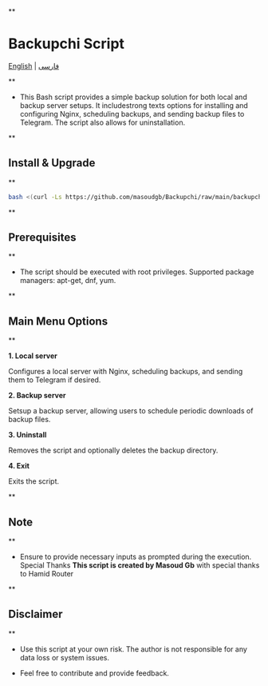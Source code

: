 **

# Backupchi Script

[English](README-en.md) | [فارسی](README-fa.md)

<!-- The rest of your README content goes here -->

**

- This Bash script provides a simple backup solution for both local and backup server setups. It includestrong texts options for installing and configuring Nginx, scheduling backups, and sending backup files to Telegram. The script also allows for uninstallation.

**

## Install & Upgrade

**

```bash
bash <(curl -Ls https://github.com/masoudgb/Backupchi/raw/main/backupchi.sh)
```

**

## Prerequisites

**


- The script should be executed with root privileges.
Supported package managers: apt-get, dnf, yum.

**

## Main Menu Options

**

 **1. Local server**

Configures a local server with Nginx, scheduling backups, and sending them to Telegram if desired.

 **2. Backup server**
  
Setsup a backup server, allowing users to schedule periodic downloads of backup files.

**3. Uninstall**
 
Removes the script and optionally deletes the backup directory.

**4. Exit**
 
Exits the script.

**

## Note

**


- Ensure to provide necessary inputs as prompted during the execution.
Special Thanks
**This script is created by Masoud Gb** with special thanks to Hamid Router

**

## Disclaimer

**


- Use this script at your own risk. The author is not responsible for any data loss or system issues.


- Feel free to contribute and provide feedback.
